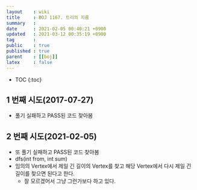 ```yaml
---
layout    : wiki
title     : BOJ 1167. 트리의 지름
summary   : 
date      : 2021-02-05 00:40:21 +0900
updated   : 2021-03-12 00:35:19 +0900
tag       : 
public    : true
published : true
parent    : [[boj]]
latex     : false
---
```

* TOC
{:toc}

## 1 번째 시도(2017-07-27)
- 풀기 실패하고 PASS된 코드 찾아봄
 

## 2 번째 시도(2021-02-05)
- 또 풀기 실패하고 PASS된 코드 찾아봄
- dfs(int from, int sum)
- 임의의 Vertex에서 제일 긴 길이의 Vertex를 찾고 해당 Vertex에서 다시 제일 긴 길이를 찾으면 된다고 한다.
	- 잘 모르겠어서 그냥 그런가보다 하고 있다.
